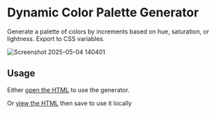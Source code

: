 # Dynamic Color Palette Generator

Generate a palette of colors by increments based on hue, saturation, or lightness. Export to CSS variables.

![Screenshot 2025-05-04 140401](https://github.com/user-attachments/assets/f1ebd16f-710f-47e3-9d3b-d6eb98cb98bb)

## Usage

Either [open the HTML](https://rawcdn.githack.com/dcog989/Dynamic-Color-Palette-Generator/edc500c3349a95efdaf40822f895ca2421866747/Dynamic%20Color%20Palette%20Generator.html) to use the generator.

Or [view the HTML](https://github.com/dcog989/Dynamic-Color-Palette-Generator/raw/refs/heads/main/Dynamic%20Color%20Palette%20Generator.html) then save to use it locally
